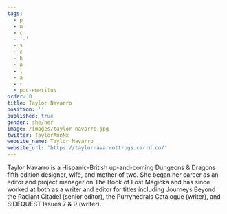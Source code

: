 ```yaml
---
tags:
  - p
  - o
  - c
  - '-'
  - s
  - c
  - h
  - o
  - l
  - a
  - r
  - poc-emeritus
order: 0
title: Taylor Navarro
position: ''
published: true
gender: she/her
image: /images/taylor-navarro.jpg
twitter: TaylorAnnNx
website_name: Taylor Navarro
website_url: 'https://taylornavarrottrpgs.carrd.co/'
---
```


Taylor Navarro is a Hispanic-British up-and-coming Dungeons & Dragons fifth edition designer, wife, and mother of two. She began her career as an editor and project manager on The Book of Lost Magicka and has since worked at both as a writer and editor for titles including Journeys Beyond the Radiant Citadel (senior editor), the Purryhedrals Catalogue (writer), and SIDEQUEST Issues 7 & 9 (writer).
